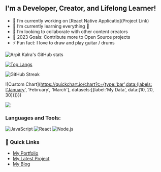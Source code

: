 ## I'm a Developer, Creator, and Lifelong Learner!

- 🔭 I’m currently working on [React Native Applicatio](Project Link)
- 🌱 I’m currently learning everything 🤣
- 👯 I’m looking to collaborate with other content creators
- 🥅 2023 Goals: Contribute more to Open Source projects
- ⚡ Fun fact: I love to draw and play guitar / drums


![Arpit Kalra's GitHub stats](https://github-readme-stats.vercel.app/api?Arpit1379=Arpit1379&show_icons=true&theme=radical)

[![Top Langs](https://github-readme-stats.vercel.app/api/top-langs/?username=yourusername&layout=compact&theme=vision-friendly-dark)](https://github.com/anuraghazra/github-readme-stats)


![GitHub Streak](https://github-readme-streak-stats.herokuapp.com/?user=yourusername&theme=dark&background=000000)

![Custom Chart](https://quickchart.io/chart?c={type:'bar',data:{labels:['January', 'February', 'March'], datasets:[{label:'My Data', data:[10, 20, 30]}]}})


![](https://komarev.com/ghpvc/?username=yourusername&color=green)

### Languages and Tools:

![JavaScript](https://img.shields.io/badge/-JavaScript-black?style=flat-square&logo=javascript)
![React](https://img.shields.io/badge/-React-black?style=flat-square&logo=react)
![Node.js](https://img.shields.io/badge/-Node.js-black?style=flat-square&logo=node.js)

### 🚀 Quick Links

- [My Portfolio](https://yourwebsite.com)
- [My Latest Project](https://github.com/yourusername/projectname)
- [My Blog](https://yourblog.com)

<!---
Arpit1379/Arpit1379 is a ✨ special ✨ repository because its `README.md` (this file) appears on your GitHub profile.
You can click the Preview link to take a look at your changes.
--->
